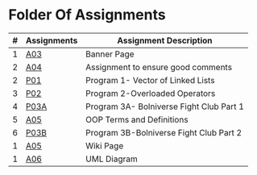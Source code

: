 # Folder Of Assignments


|# | Assignments | Assignment Description              |
|--|-------------|-------------------------------------|          
|1 |[A03](https://github.com/ashtonwebb242/2143-OOP-Ashton-Webb/blob/main/Assignments/A03.cpp)     | Banner Page                         | 
|2 |[A04](https://github.com/ashtonwebb242/2143-OOP-Ashton-Webb/blob/main/Assignments/A04.cpp)           | Assignment to ensure good comments  |
|2 |[P01](https://github.com/ashtonwebb242/2143-OOP-Ashton-Webb/tree/main/Assignments/P01)            | Program 1- Vector of Linked Lists   |
|3 |[P02](https://github.com/ashtonwebb242/2143-OOP-Ashton-Webb/tree/main/Assignments/P02)            | Program 2-Overloaded Operators      |
|4 |[P03A](https://github.com/ashtonwebb242/2143-OOP-Ashton-Webb/tree/main/Assignments/P03A)            | Program 3A- Bolniverse Fight Club Part 1                         |
|5 |[A05](https://github.com/ashtonwebb242/2143-OOP-Ashton-Webb/tree/main/Assignments/OOP_Primer)           | OOP Terms and Definitions           |
|6 |[P03B](https://github.com/ashtonwebb242/2143-OOP-Ashton-Webb/tree/main/Assignments/PO3B)           | Program 3B-Bolniverse Fight Club Part 2                         |
|1 |[A05](https://github.com/ashtonwebb242/2143-OOP-Ashton-Webb/wiki)     | Wiki Page| 
|1 |[A06](https://github.com/ashtonwebb242/2143-OOP-Ashton-Webb/tree/main/Assignments/A06)    | UML Diagram                        | 
